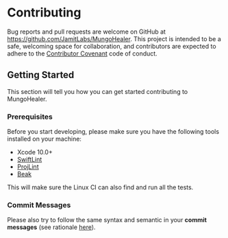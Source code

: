 # Contributing

Bug reports and pull requests are welcome on GitHub at https://github.com/JamitLabs/MungoHealer. This project is intended to be a safe, welcoming space for collaboration, and contributors are expected to adhere to the [Contributor Covenant](http://contributor-covenant.org) code of conduct.

## Getting Started

This section will tell you how you can get started contributing to MungoHealer.

### Prerequisites

Before you start developing, please make sure you have the following tools installed on your machine:

- Xcode 10.0+
- [SwiftLint](https://github.com/realm/SwiftLint)
- [ProjLint](https://github.com/JamitLabs/ProjLint)
- [Beak](https://github.com/yonaskolb/Beak)

This will make sure the Linux CI can also find and run all the tests.

### Commit Messages

Please also try to follow the same syntax and semantic in your **commit messages** (see rationale [here](http://chris.beams.io/posts/git-commit/)).

